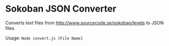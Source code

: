 # Sokoban JSON Converter

Converts text files from http://www.sourcecode.se/sokoban/levels to JSON files.

Usage: `Node convert.js [File Name]`
